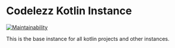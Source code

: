 # Codelezz Kotlin Instance
[![Maintainability](https://api.codeclimate.com/v1/badges/f40d1e1fa1aac79db3f4/maintainability)](https://codeclimate.com/github/Codelezz/Codelezz-Kotlin-Instance/maintainability)

This is the base instance for all kotlin projects and other instances.
